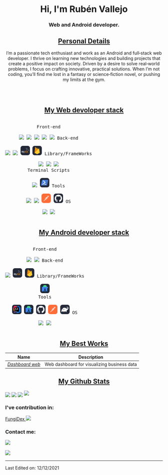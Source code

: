 <h1 align="center">Hi, I'm Rubén Vallejo</h1>
<h3 align="center">Web and Android developer.</h3>
<h2 align="center"><u>Personal Details</u></h2>
<p align="center">
  I’m a passionate tech enthusiast and work as an Android and full‑stack web developer.  
  I thrive on learning new technologies and building projects that create a positive impact on society.  
  Driven by a desire to solve real‑world problems, I focus on crafting innovative, practical solutions.  
  When I’m not coding, you’ll find me lost in a fantasy or science‑fiction novel, or pushing my limits at the gym.
</p>

<br>
<br>
<h2 align="center"><u>My Web devoloper stack</u></h2>
<p style="display: inline-block;" align="center">
  <kbd>
    <kbd>Front-end</kbd>
    <br>
    <br>
    <img width="30px" src="https://cdn.jsdelivr.net/gh/devicons/devicon/icons/javascript/javascript-original.svg" />
    <img width="30px" src="https://cdn.jsdelivr.net/gh/devicons/devicon/icons/typescript/typescript-original.svg" />
    <img width="30px" src="https://cdn.jsdelivr.net/gh/devicons/devicon/icons/html5/html5-original.svg" /> 
    <img width="30px" src="https://cdn.jsdelivr.net/gh/devicons/devicon/icons/css3/css3-plain.svg" /> 
    <img width="30px" src="https://cdn.jsdelivr.net/gh/devicons/devicon/icons/sass/sass-original.svg" /> 
    
  </kbd>
  <kbd>
    <kbd>Back-end</kbd>
    <br>
    <br>
    <img width="30px" src="https://cdn.jsdelivr.net/gh/devicons/devicon/icons/typescript/typescript-original.svg" />
    <img width="30px" src="https://cdn.jsdelivr.net/gh/devicons/devicon/icons/nodejs/nodejs-original.svg" />
    <img width="30px" src="https://github.com/tandpfun/skill-icons/blob/main/icons/MySQL-Dark.svg" />
    <img width="30px" src="https://github.com/tandpfun/skill-icons/raw/main/icons/Firebase-Dark.svg" />
    
   
  </kbd>
  <kbd>
    <kbd>Library/FrameWorks</kbd>
    <br>
    <br>
    <img width="30px" src="https://cdn.jsdelivr.net/gh/devicons/devicon/icons/angular/angular-original.svg" />
    <img width="30px" src="https://cdn.jsdelivr.net/gh/devicons/devicon/icons/nodejs/nodejs-original.svg" />
    <img width="30px" src="https://cdn.jsdelivr.net/gh/devicons/devicon/icons/nestjs/nestjs-original.svg" />
  </kbd>
  <br>
  <kbd>
    <kbd>Terminal Scripts</kbd>
    <br>
    <br>
   <img width="30px" src="https://github.com/tandpfun/skill-icons/raw/main/icons/Npm-Dark.svg" />
   <img width="30px" src="https://github.com/tandpfun/skill-icons/raw/main/icons/Powershell-Dark.svg" />
   
  </kbd>
  <kbd>
    <kbd>Tools</kbd>
    <br>
    <br>
    <img width="30px" src="https://cdn.jsdelivr.net/gh/devicons/devicon/icons/vscode/vscode-original.svg" />
    <img width="30px" src="https://github.com/termux/termux-app/raw/master/app/src/main/res/mipmap-xxxhdpi/ic_launcher.png" />
   <img width="30px" src="https://github.com/tandpfun/skill-icons/blob/main/icons/Postman.svg" />
   <img width="30px" src="https://github.com/tandpfun/skill-icons/raw/main/icons/Github-Dark.svg" />
  </kbd>
  <kbd>
    <kbd>OS</kbd>
    <br>
    <br>
    <img width="30px" src="https://cdn.jsdelivr.net/gh/devicons/devicon/icons/android/android-original.svg" />
    <img width="30px" src="https://cdn.jsdelivr.net/gh/devicons/devicon/icons/windows11/windows11-original.svg" />
  </kbd>
</p>

<br>
<h2 align="center"><u>My Android developer stack</u></h2>
<p style="display: inline-block;" align="center">
  <kbd>
    <kbd>Front-end</kbd>
    <br>
    <br>
    <img width="30px" src="https://cdn.jsdelivr.net/gh/devicons/devicon/icons/kotlin/kotlin-original.svg" />
    <img width="30px" src="https://cdn.jsdelivr.net/gh/devicons/devicon/icons/java/java-original.svg" />
    
  </kbd>
  <kbd>
    <kbd>Back-end</kbd>
    <br>
    <br>
    <img width="30px" src="https://cdn.jsdelivr.net/gh/devicons/devicon/icons/ktor/ktor-original.svg" />
    <img width="30px" src="https://github.com/tandpfun/skill-icons/blob/main/icons/MySQL-Dark.svg" />
    <img width="30px" src="https://github.com/tandpfun/skill-icons/raw/main/icons/Firebase-Dark.svg" />
  </kbd>
  <kbd>
    <kbd>Library/FrameWorks</kbd>
    <br>
    <br>
    <img width="30px" src="https://github.com/tandpfun/skill-icons/raw/main/icons/AndroidStudio-Dark.svg" />
  </kbd>
  <br>
  
  <kbd>
    <kbd>Tools</kbd>
    <br>
    <br>
    <img width="30px" src="https://github.com/tandpfun/skill-icons/raw/main/icons/Idea-Dark.svg" />
    <img width="30px" src="https://github.com/tandpfun/skill-icons/raw/main/icons/AndroidStudio-Dark.svg" />
    <img width="30px" src="https://github.com/tandpfun/skill-icons/raw/main/icons/Github-Dark.svg" />
    <img width="30px" src="https://github.com/tandpfun/skill-icons/blob/main/icons/Postman.svg" />
    <img width="30px" src="https://github.com/tandpfun/skill-icons/raw/main/icons/Gradle-Dark.svg" />
   
  </kbd>
  <kbd>
    <kbd>OS</kbd>
    <br>
    <br>
    <img width="30px" src="https://cdn.jsdelivr.net/gh/devicons/devicon/icons/android/android-original.svg" />
    <img width="30px" src="https://cdn.jsdelivr.net/gh/devicons/devicon/icons/windows11/windows11-original.svg" />
  </kbd>
</p>

<br>
<h2 align="center"><u>My Best Works</u></h2>

| Name                  | Description                                                |
| ---------------------------------|--------------------------------------------------------------- |
| _[Dashboard web](https://github.com/Zenith-FCT/data-clients-frontend)_            |   Web dashboard for visualizing business data           |


<h2 align="center"><u>My Github Stats</u></h2>
<p>
<img align="center" src="https://github-readme-stats.vercel.app/api/top-langs/?username=Rubenvalleho&layout=compact&bg_color=0,73FA79,73FDFF,7A81FF&theme=graywhite&langs_count=10">
<img align="center" src="https://github-readme-stats.vercel.app/api?username=Rubenvalleho&count_private=true&show_icons=trueline_height=21&bg_color=0,EC6C6C,FFD479,FFFC79,73FA79&theme=graywhite">	
<img align="center" src="https://github-readme-streak-stats.herokuapp.com/?user=Rubenvalleho&theme=dracula">

<img src="https://github-profile-trophy.vercel.app/?username=Rubenvalleho&theme=onedark&title=MultiLanguage,Stars,Commit,Followers,Repo,PR">
</p>

### I've contribution in:

<a href="https://github.com/iesalonsodemadrigal/android-fungidex">FungiDex  <img src="https://img.shields.io/github/stars/htr-tech/zphisher.svg?style=social&label=Star&maxAge=2592000"> </a>

### Contact me:

<a href="https://github.com/Rubenvalleho" target="_blank"><img src="https://img.shields.io/badge/Github-Rubenvalleho-green?style=for-the-badge&logo=github"></a>

<a href="mailto:ruben.vallejo.jara@gmail.com" target="_blank"><img src="https://img.shields.io/badge/Email-ruben.vallejo.jara@gmail.com-teal?style=for-the-badge&logo=gmail"></a>

------

Last Edited on: 12/12/2021

<!--
**Rubenvalleho/Rubenvalleho** is a ✨ _special_ ✨ repository because its `README.md` (this file) appears on your GitHub profile.

Here are some ideas to get you started:

- 🔭 I’m currently working on ...
- 🌱 I’m currently learning ...
- 👯 I’m looking to collaborate on ...
- 🤔 I’m looking for help with ...
- 💬 Ask me about ...
- 📫 How to reach me: ...
- 😄 Pronouns: ...
- ⚡ Fun fact: ...
-->
